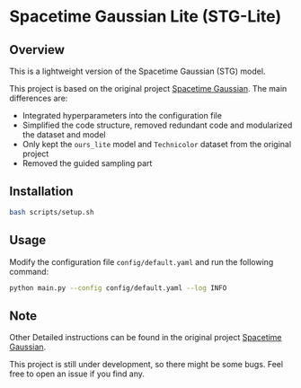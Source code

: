 # Spacetime Gaussian Lite (STG-Lite)

## Overview

This is a lightweight version of the Spacetime Gaussian (STG) model. 

This project is based on the original project [Spacetime Gaussian](https://github.com/oppo-us-research/SpacetimeGaussians). The main differences are:

- Integrated hyperparameters into the configuration file
- Simplified the code structure, removed redundant code and modularized the dataset and model
- Only kept the `ours_lite` model and `Technicolor` dataset from the original project
- Removed the guided sampling part

## Installation

```bash
bash scripts/setup.sh
```

## Usage

Modify the configuration file `config/default.yaml` and run the following command:

```bash
python main.py --config config/default.yaml --log INFO
```

## Note

Other Detailed instructions can be found in the original project [Spacetime Gaussian](https://github.com/oppo-us-research/SpacetimeGaussians).

This project is still under development, so there might be some bugs. Feel free to open an issue if you find any.
